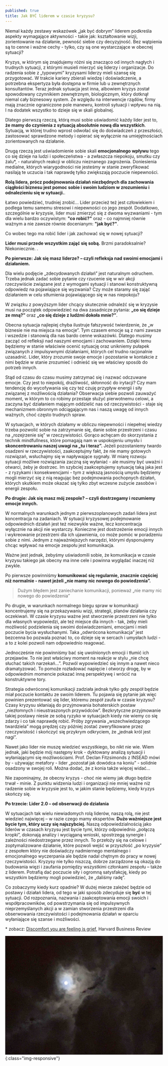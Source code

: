 ```yaml
---
published: true
title: Jak BYĆ liderem w czasie kryzysu?
---
```



Niemal każdy zestawy wskazówek „jak być dobrym” liderem podkreśla aspekty wymagające aktywności - takie jak: kształtowanie wizji, zorientowanie na działanie, pewność siebie czy decyzyjność.
Bez wątpienia są to cenne i ważne cechy - tylko, czy są one wystarczające w obecnej sytuacji? 

Kryzys, w którym się znajdujemy różni się znacząco od innych nagłych i trudnych sytuacji, z którymi musieli mierzyć się liderzy i organizacje. Do radzenia sobie z „typowymi” kryzysami liderzy mieli szansę się przygotować. W trakcie kariery zbierali wiedzę i doświadczenie, a potrzebna ekspertyza była dostępna w firmie lub u zewnętrznych konsultantów. Teraz jednak sytuacja jest inna, albowiem kryzys został spowodowany czynnikiem  zewnętrznym, biologicznym, który dotknął niemal cały biznesowy system. Ze względu na interwencje rządów, firmy mają znacznie ograniczone pole manewru, kontroli sytuacji i wpływu na nią. I na dodatek wszystko to dzieje się w skali globalnej.

Dlatego pierwszą rzeczą, którą musi sobie uświadomić każdy lider jest to, **że mamy do czynienia z sytuacją absolutnie nową dla wszystkich**. Sytuacją, w której trudno wprost odwołać się do doświadczeń z przeszłości, zastosować sprawdzone metody i opierać się wyłącznie na umiejętnościach zorientowanych na działanie.

Drugą rzeczą jest uświadomienie sobie skali **emocjonalnego wpływu** tego co się dzieje na ludzi i społeczeństwa - a zwłaszcza niepokoju, smutku czy żalu\*, - naturalnych reakcji w obliczu nieznanego zagrożenia. Doniesienia medialne, których wiarygodności nie jesteśmy w stanie zweryfikować nasilają te uczucia i tak naprawdę tylko zwiększają poczucie niepewności.

**Rolą lidera, prócz podejmowania działań niezbędnych dla zachowania ciągłości biznesu jest pomoc sobie i swoim ludziom w zrozumieniu i odnalezieniu się w sytuacji.**.

Łatwo powiedzieć, trudniej zrobić… 
Lider przecież też jest człowiekiem i podlega temu samemu stresowi i niepewności co jego zespół.
Dodatkowo, szczególnie w kryzysie, lider musi zmierzyć się z dwoma wyzwaniami - tym dla wielu bardzo oczywistym: **"co robić?"** oraz - co najmniej równie ważnym a nie zawsze równie docenianym: **"jak być?"**.

Co wobec tego ma robić lider i jak zachować się w nowej sytuacji?



**Lider musi przede wszystkim zająć się sobą.** Brzmi paradoksalnie? Niekoniecznie.
.

**Po pierwsze: Jak się masz liderze? – czyli refleksja nad swoimi emocjami i działaniem.**

Dla wielu podjęcie „zdecydowanych działań” jest naturalnym odruchem. Trzeba jednak zadać sobie pytanie czy rzucenie się w wir akcji rzeczywiście związane jest z wymogami sytuacji i stanowi konstruktywną odpowiedz na pojawiające się wyzwania? Czy może staramy się zająć działaniem w celu stłumienia pojawiającego się w nas niepokoju?

W związku z powyższym lider chcący skutecznie odnaleźć się w kryzysie musi na początek odpowiedzieć na dwa zasadnicze pytania: **„co się dzieje ze mną?”** oraz **„co się dzieje z ludźmi dokoła mnie?”**.

Obecna sytuacja najlepiej chyba ilustruje fałszywość twierdzenie, że „w biznesie nie ma miejsca na emocje”. Tym czasem emocje są z nami zawsze i wszedzie i stanowią dla nas bardo cenne wskazówki.
Dlatego musimy zacząć od refleksji nad naszymi emocjami i zachowaniem. Dzięki temu będziemy w stanie właściwie ocenić sytuację oraz unikniemy pułapek związanych z impulsywnymi działaniami, których cel trudno racjonalnie uzasadnić.
Lider, który zrozumie swoje emocje i pozostanie w kontakcie z nimi będzie w stanie zrozumieć i odnieść się we właściwy sposób do potrzeb innych.

Stąd od czasu do czasu musimy zatrzymać się i nazwać odczuwane emocje. Czy jest to niepokój, drażliwość, skłonność do irytacji? Czy mam tendencję do wycofywania się czy też czuję przypływ energii i siły związanej z możliwością działania?
Obserwacja siebie pozwoli zauważyć moment, w którym to co robimy przestaje służyć pierwotnemu celowi, a zaczyna być działaniem mającym oddzielić nas od rzeczywistości - staje się mechanizmem obronnym odciągającym nas i naszą uwagę od innych ważnych, choć często trudnych spraw.

W sytuacjach, w których działamy w obliczu niepewności i niepełnej wiedzy trzeba pozwolić sobie na zatrzymanie się, danie sobie przestrzeni i czasu na „rozejrzenie się” w rzeczywistości. 
Gorąco achęcam do skorzystania z technik mindfullness, które pomagają nam w uspokojeniu umysłu i **skoncentrowaniu naszej uwagi na „tu i teraz”.** Jeżeli pozostaniemy twardo osadzeni w rzeczywistości, zaakceptujmy fakt, że nie mamy gotowych rozwiązań, wsłuchajmy się w napływające sygnały. W miarę rozwoju sytuacji możliwe rozwiązania zaczną się wyłaniać - ale musimy być uważni i otwarci, żeby je dostrzec.
Im szybciej zaakceptujemy sytuację taką jaka jest - z ryzykami i konsekwencjami - tym z większą jasnością umysłu będziemy mogli mierzyć się z nią reagując bez podejmowania pochopnych działań, których skutkiem może okazać się tylko zbyt wczesne zużycie zasobów i energii zespołu.

**Po drugie: Jak się masz mój zespole?  – czyli dostrzegamy i rozumiemy emocje innych.**

W normalnych warunkach jednym z pierwszoplanowych zadań lidera jest koncentracja na zadaniach. W sytuacji kryzysowej podejmowanie odpowiednich działań jest też niezwykle ważne, lecz koncentracja wyłącznie na akcji nie wystarczy. Konieczne jest dostrzeżenie emocji innych i wykreowanie przestrzeni dla ich ujawnienia, co może pomóc w poradzeniu sobie z nimi. Jednym z najważniejszych narzędzi, którymi dysponujemy chcąc wpływać na emocje zespołu jest komunikacja.

Ważne jest jednak, żebyśmy uświadomili sobie, że komunikacja w czasie kryzysu takiego jak obecny ma inne cele i powinna wyglądać inaczej niż zwykle.

Po pierwsze powinniśmy **komunikować się regularnie, znacznie częściej niż normalnie - nawet jeżeli „nie mamy nic nowego do powiedzenia”.**

>Dużym błędem jest zaniechanie komunikacji, ponieważ „nie mamy nic nowego do powiedzenia”

Po drugie, w warunkach normalnego biegu spraw w komunikacji koncentrujemy się na przekazywaniu wizji, strategii, planów działania czy oczekiwań. W czasie kryzysu ważne jest stworzenie  przestrzeni nie tylko dla własnych  wypowiedzi, ale też miejsce dla innych - tak, żeby mieli możliwość podzielenia się swoimi doświadczeniami, emocjami i mieli poczucie bycia wysłuchanymi.
Taka „odwrócona komunikacja” jest bezcenna bo pozwala poznać to, co dzieje się w sercach i umysłach ludzi - a to z kolei pozwoli nam odpowiednio reagować.

Jednocześnie nie powinniśmy  bać się uwolnionych emocji i tłumić ich przejawów.
To nie jest właściwy moment na reakcje w stylu „nie chcę słuchać takich narzekań…”. Pozwól wypowiedzieć się innym a nawet nieco dramatyzować. To pomoże rozładować napięcie i otworzy drogę, by w odpowiednim momencie pokazać inną perspektywę i wrócić na konstruktywne tory.

Strategia odwróconej komunikacji zadziała jednak tylko gdy zespół będzie miał  poczucie kontaktu ze swoim liderem. Tu pojawia się pytanie jak więc powinien prezentować się lider, któremu zespół zaufa w czasie kryzysu? 
Czasy kryzysu skłaniają do przyjmowania bohaterskich postaw „niezłomnych i nieustraszonych przywódców”. Bezkrytyczne przyjmowanie takiej postawy niesie ze sobą ryzyko w sytuacjach kiedy nie wiemy co się zdarzy i co tak naprawdę robić. Próby zgrywania „wszechwiedzącego twardziela” mogą prędzej czy później zostać zweryfikowane przez rzeczywistość i skończyć się przykrym odkryciem, że „jednak król jest nagi”.

Nawet jako lider nie muszę wiedzieć wszystkiego, bo nikt nie wie. Wiem jednak, jaki będzie mój następny krok - dyktowany analizą sytuacji i wyłaniającymi się możliwościami.
Prof. Declan Fitzsimonds z INSEAD mówi by - używając metafory - lider „pozostał jak dowódca na koniu” - solidnie osadzony w swojej roli. Można dodać, że z konia także  więcej widać…

Nie zapominajmy, że obecny kryzys - choć nie wiemy jak długo będzie trwał - minie. Z punktu widzenia ludzi i organizacji nie mniej ważne niż radzenie sobie w kryzysie jest to, w jakim stanie będziemy, kiedy kryzys skończy się.

**Po trzecie: Lider 2.0 – od obserwacji do działania**

W sytuacjach tak wielu niewiadomych rolą liderów, naszą rolą, nie jest wiedzieć najwięcej – w razie czego mamy ekspertów. **Dużo ważniejsze jest bycie tym, który uczy się najszybciej.** Naszą odpowiedzialnością jako liderów w czasach kryzysu jest bycie tymi, którzy odpowiednio „połączą kropki”, dokonają analizy i wyciąganą wnioski, spostrzegą synergie i zależności niedostrzegane przez innych. To przełoży się na celowe i zoptymalizowane działanie, które pozwoli wejść w przyszłość „po kryzysie” z zespołem który nie doświadczy nadmiernego mentalnego i emocjonalnego wyczerpania ale będzie nadal chętnym do pracy w nowej rzeczywistości. Kryzysy nie tylko niszczą, dobrze zarządzone są okazją do budowania więzi i zaufania pomiędzy wszystkimi członkami zespołu – także z liderem. Potrafią dać poczucie siły i ogromną satysfakcję, kiedy po wszystkim będziemy mogli powiedzieć, że „daliśmy radę”. 

Co zobaczymy kiedy kurz opadnie? W dużej mierze zależeć będzie od postawy i działań lidera, od tego w jaki sposób zdecyduje się **być** w tej sytuacji. Od rozpoznania, nazwania i zaakceptowania emocji swoich i współpracowników, od powstrzymania się od impulsywnych nieprzemyślanych akcji a w zamian  stworzenia przestrzeni dla obserwowania rzeczywistości i podejmowania działań w oparciu wyłaniające się szanse i możliwości.


\*  zobacz: [Discomfort you are feeling is grief](https://hbr.org/2020/03/that-discomfort-youre-feeling-is-grief?autocomplete=true), Harvard Business Review

![moon](/assets/images/moon.jpg){:class="img-responsive"}
